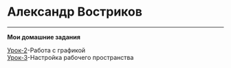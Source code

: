 # Александр Востриков
***
__Мои домашние задания__

[Урок-2](https://github.com/alex678go/alex678go.github.io/tree/master/lesson-2)-Работа с графикой  
[Урок-3](https://github.com/alex678go/alex678go.github.io/tree/master/lesson-3)-Настройка рабочего пространства  
